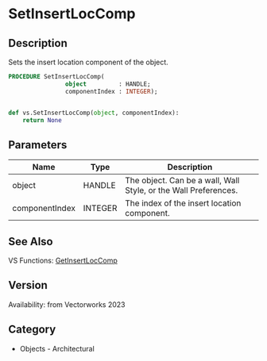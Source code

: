 # SetInsertLocComp

## Description
Sets the insert location component of the object.

```pascal
PROCEDURE SetInsertLocComp(
				object         : HANDLE;
				componentIndex : INTEGER);
```

```python

def vs.SetInsertLocComp(object, componentIndex):
    return None
```

## Parameters
|Name|Type|Description|
|---|---|---|
|object|HANDLE|The object. Can be a wall, Wall Style, or the Wall Preferences.|
|componentIndex|INTEGER|The index of the insert location component.|

## See Also
VS Functions:
[GetInsertLocComp](GetInsertLocComp.md)

## Version
Availability: from Vectorworks 2023
## Category
* Objects - Architectural

